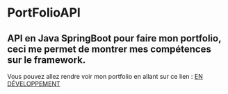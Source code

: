 <h1>PortFolioAPI</h1>

<h2>API en Java SpringBoot pour faire mon portfolio, ceci me permet de montrer mes compétences sur le framework.</h2>

Vous pouvez allez rendre voir mon portfolio en allant sur ce lien : <span><u>EN DÉVELOPPEMENT</u></span>
